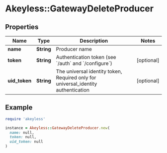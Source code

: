 # Akeyless::GatewayDeleteProducer

## Properties

| Name | Type | Description | Notes |
| ---- | ---- | ----------- | ----- |
| **name** | **String** | Producer name |  |
| **token** | **String** | Authentication token (see &#x60;/auth&#x60; and &#x60;/configure&#x60;) | [optional] |
| **uid_token** | **String** | The universal identity token, Required only for universal_identity authentication | [optional] |

## Example

```ruby
require 'akeyless'

instance = Akeyless::GatewayDeleteProducer.new(
  name: null,
  token: null,
  uid_token: null
)
```

